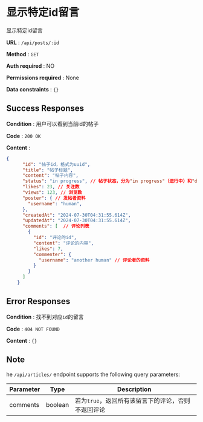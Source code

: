 # 显示特定id留言

显示特定id留言

**URL** : `/api/posts/:id`

**Method** : `GET`

**Auth required** : NO

**Permissions required** : None

**Data constraints** : `{}`

## Success Responses

**Condition** : 用户可以看到当前id的帖子

**Code** : `200 OK`

**Content** : 

```json
{
      "id": "帖子id，格式为uuid",
      "title": "帖子标题",
      "content": "帖子内容",
      "status": "in progress", // 帖子状态，分为"in progress"（进行中）和"done"（已完成）"answered"（已回答但未结束）
      "likes": 23, // 关注数
      "views": 123, // 浏览数
      "poster": { // 发帖者资料
        "username": "human", 
      },
      "createdAt": "2024-07-30T04:31:55.614Z", 
      "updatedAt": "2024-07-30T04:31:55.614Z", 
      "comments": [  // 评论列表
        {
          "id": "评论的id", 
          "content": "评论的内容", 
          "likes": 7,
          "commenter": {
            "username": "another human" // 评论者的资料
          }
        }
      ]
    }
```
## Error Responses

**Condition** : 找不到对应`id`的留言

**Code** : `404 NOT FOUND`

**Content** : `{}`

## Note

he `/api/articles/` endpoint supports the following query parameters:

| Parameter | Type   | Description                                      |
|-----------|--------|--------------------------------------------------|
| comments      | boolean |若为`true`，返回所有该留言下的评论，否则不返回评论 |
